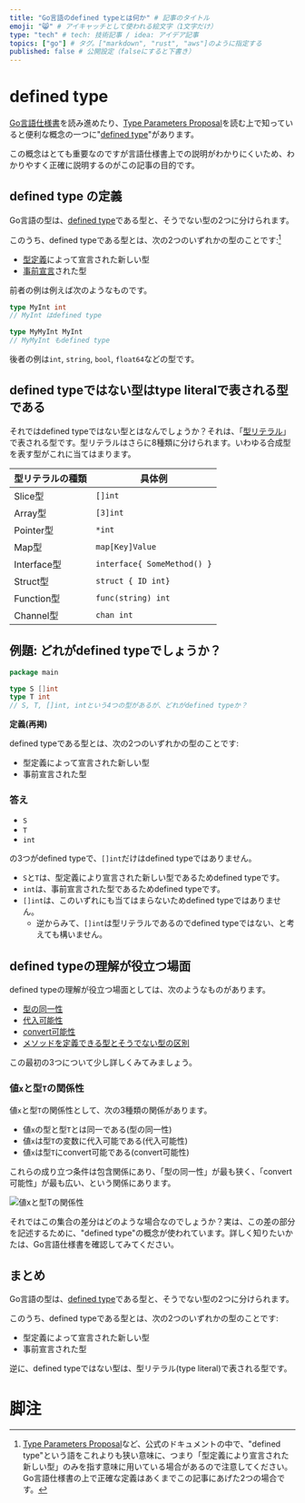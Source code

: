 ```yaml
---
title: "Go言語のdefined typeとは何か" # 記事のタイトル
emoji: "😸" # アイキャッチとして使われる絵文字（1文字だけ）
type: "tech" # tech: 技術記事 / idea: アイデア記事
topics: ["go"] # タグ。["markdown", "rust", "aws"]のように指定する
published: false # 公開設定（falseにすると下書き）
---
```

# defined type

[Go言語仕様書](https://golang.org/ref/spec)を読み進めたり、[Type Parameters Proposal](https://go.googlesource.com/proposal/+/refs/heads/master/design/go2draft-type-parameters.md)を読む上で知っていると便利な概念の一つに"[defined type](https://golang.org/ref/spec#Type_definitions)"があります。

この概念はとても重要なのですが言語仕様書上での説明がわかりにくいため、わかりやすく正確に説明するのがこの記事の目的です。

## defined type の定義

Go言語の型は、[defined type](https://golang.org/ref/spec#Type_definitions)である型と、そうでない型の2つに分けられます。

このうち、defined typeである型とは、次の2つのいずれかの型のことです:[^footnote_1]

- [型定義](https://golang.org/ref/spec#Type_definitions)によって宣言された新しい型
- [事前宣言](https://golang.org/ref/spec#Predeclared_identifiers)された型

前者の例は例えば次のようなものです。

```go
type MyInt int
// MyInt はdefined type

type MyMyInt MyInt
// MyMyInt もdefined type
```

後者の例は`int`, `string`, `bool`, `float64`などの型です。


## defined typeではない型はtype literalで表される型である

それではdefined typeではない型とはなんでしょうか？それは、「[型リテラル](https://golang.org/ref/spec#TypeLit)」で表される型です。型リテラルはさらに8種類に分けられます。いわゆる合成型を表す型がこれに当てはまります。

| 型リテラルの種類 | 具体例 |
| ---- | ---- |
| Slice型 | `[]int` | 
| Array型| `[3]int`| 
| Pointer型| `*int`| 
| Map型| `map[Key]Value`| 
| Interface型| `interface{ SomeMethod() }`| 
| Struct型| `struct { ID int}`| 
| Function型| `func(string) int`| 
| Channel型| `chan int`| 

## 例題: どれがdefined typeでしょうか？

```go
package main

type S []int
type T int
// S, T, []int, intという4つの型があるが、どれがdefined typeか？
```

**定義(再掲)**

defined typeである型とは、次の2つのいずれかの型のことです:

- 型定義によって宣言された新しい型
- 事前宣言された型

### 答え

- `S`
- `T`
- `int`

の3つがdefined typeで、`[]int`だけはdefined typeではありません。

- `S`と`T`は、型定義により宣言された新しい型であるためdefined typeです。
- `int`は、事前宣言された型であるためdefined typeです。
- `[]int`は、このいずれにも当てはまらないためdefined typeではありません。
  - 逆からみて、`[]int`は型リテラルであるのでdefined typeではない、と考えても構いません。

## defined typeの理解が役立つ場面

defined typeの理解が役立つ場面としては、次のようなものがあります。

- [型の同一性](https://golang.org/ref/spec#Type_identity)
- [代入可能性](https://golang.org/ref/spec#Assignability)
- [convert可能性](https://golang.org/ref/spec#Conversions)
- [メソッドを定義できる型とそうでない型の区別](https://golang.org/ref/spec#Method_declarations)

この最初の3つについて少し詳しくみてみましょう。

### 値`x`と型`T`の関係性

値`x`と型`T`の関係性として、次の3種類の関係があります。

- 値`x`の型と型`T`とは同一である(型の同一性)
- 値`x`は型`T`の変数に代入可能である(代入可能性)
- 値`x`は型`T`にconvert可能である(convert可能性)

これらの成り立つ条件は包含関係にあり、「型の同一性」が最も狭く、「convert可能性」が最も広い、という関係にあります。

![値xと型Tの関係性](https://storage.googleapis.com/zenn-user-upload/pii0km3h6o3yqokmrr4koiyexx0l)


それではこの集合の差分はどのような場合なのでしょうか？実は、この差の部分を記述するために、"defined type"の概念が使われています。詳しく知りたいかたは、Go言語仕様書を確認してみてください。

## まとめ

Go言語の型は、[defined type](https://golang.org/ref/spec#Type_definitions)である型と、そうでない型の2つに分けられます。

このうち、defined typeである型とは、次の2つのいずれかの型のことです:

- 型定義によって宣言された新しい型
- 事前宣言された型

逆に、defined typeではない型は、型リテラル(type literal)で表される型です。

# 脚注

[^footnote_1]: [Type Parameters Proposal](https://go.googlesource.com/proposal/+/refs/heads/master/design/go2draft-type-parameters.md)など、公式のドキュメントの中で、"defined type"という語をこれよりも狭い意味に、つまり「型定義により宣言された新しい型」のみを指す意味に用いている場合があるので注意してください。Go言語仕様書の上で正確な定義はあくまでこの記事にあげた2つの場合です。


